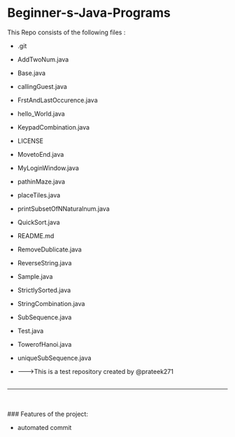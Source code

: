 # Beginner-s-Java-Programs
This Repo consists of the following files :
- .git
- AddTwoNum.java
- Base.java
- callingGuest.java
- FrstAndLastOccurence.java
- hello_World.java
- KeypadCombination.java
- LICENSE
- MovetoEnd.java
- MyLoginWindow.java
- pathinMaze.java
- placeTiles.java
- printSubsetOfNNaturalnum.java
- QuickSort.java
- README.md
- RemoveDublicate.java
- ReverseString.java
- Sample.java
- StrictlySorted.java
- StringCombination.java
- SubSequence.java
- Test.java
- TowerofHanoi.java
- uniqueSubSequence.java




- --->This is a test repository created by @prateek271
<br><br>
---
<br><br>###	Features of the project:
<br>


- automated commit